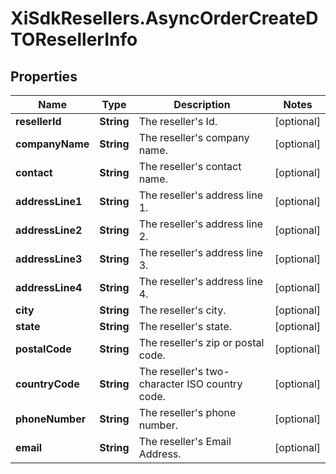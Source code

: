 # XiSdkResellers.AsyncOrderCreateDTOResellerInfo

## Properties

Name | Type | Description | Notes
------------ | ------------- | ------------- | -------------
**resellerId** | **String** | The reseller&#39;s Id. | [optional] 
**companyName** | **String** | The reseller&#39;s company name. | [optional] 
**contact** | **String** | The reseller&#39;s contact name. | [optional] 
**addressLine1** | **String** | The reseller&#39;s address line 1. | [optional] 
**addressLine2** | **String** | The reseller&#39;s address line 2. | [optional] 
**addressLine3** | **String** | The reseller&#39;s address line 3. | [optional] 
**addressLine4** | **String** | The reseller&#39;s address line 4. | [optional] 
**city** | **String** | The reseller&#39;s city. | [optional] 
**state** | **String** | The reseller&#39;s state. | [optional] 
**postalCode** | **String** | The reseller&#39;s zip or postal code. | [optional] 
**countryCode** | **String** | The reseller&#39;s two-character ISO country code. | [optional] 
**phoneNumber** | **String** | The reseller&#39;s phone number. | [optional] 
**email** | **String** | The reseller&#39;s Email Address. | [optional] 


